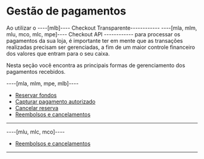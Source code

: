# Gestão de pagamentos

Ao utilizar o ----[mlb]---- Checkout Transparente------------ ----[mla, mlm, mlu, mco, mlc, mpe]---- Checkout API ------------ para processar os pagamentos da sua loja, é importante ter em mente que as transações realizadas precisam ser gerenciadas, a fim de um maior controle financeiro dos valores que entram para o seu caixa.

Nesta seção você encontra as principais formas de gerenciamento dos pagamentos recebidos.

----[mla, mlm, mpe, mlb]----
- [Reservar fondos](/developers/pt/docs/checkout-api/payment-management/make-value-reserve)
- [Capturar pagamento autorizado](/developers/pt/docs/checkout-api/payment-management/capture-authorized-payment)
- [Cancelar reserva](/developers/pt/docs/checkout-api/payment-management/cancel-reserve)
- [Reembolsos e cancelamentos](/developers/pt/docs/checkout-api/payment-management/cancellations-and-refunds)

------------
----[mlu, mlc, mco]----
- [Reembolsos e cancelamentos](/developers/pt/docs/checkout-api/payment-management/cancellations-and-refunds)

------------